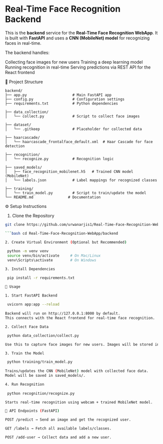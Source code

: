 # Real-Time Face Recognition Backend

This is the **backend** service for the **Real-Time Face Recognition WebApp**.
It is built with **FastAPI** and uses a **CNN (MobileNet) model** for recognizing faces in real-time.

The backend handles:

Collecting face images for new users
Training a deep learning model
Running recognition in real-time
Serving predictions via REST API for the React frontend

📂 Project Structure
~~~text
backend/
├── app.py                     # Main FastAPI app
├── config.py                  # Configuration settings
├── requirements.txt           # Python dependencies

├── data_collection/
│   └── collect.py             # Script to collect face images

├── dataset/
│   └── .gitkeep               # Placeholder for collected data

├── haarcascade/
│   └── haarcascade_frontalface_default.xml  # Haar Cascade for face detection

├── recognition/
│   └── recognize.py           # Recognition logic

├── saved_models/
│   ├── face_recognition_mobilenet.h5   # Trained CNN model (MobileNet)
│   └── labels.json            # Label mappings for recognized classes

├── training/
│   └── train_model.py         # Script to train/update the model
└── README.md                # Documentation
~~~

⚙️ Setup Instructions
1. Clone the Repository

  ```bash  
  git clone https://github.com/urwanarjis1/Real-Time-Face-Recognition-WebApp.git

```bash cd Real-Time-Face-Recognition-WebApp/backend

2. Create Virtual Environment (Optional but Recommended)
   
   python -m venv venv
   source venv/bin/activate     # On Mac/Linux
   venv\Scripts\activate        # On Windows

3. Install Dependencies

   pip install -r requirements.txt

🚀 Usage

1. Start FastAPI Backend
    
   uvicorn app:app --reload
   
Backend will run on http://127.0.0.1:8000 by default.
This connects with the React frontend for real-time face recognition.

2. Collect Face Data

   python data_collection/collect.py

Use this to capture face images for new users. Images will be stored in dataset/.

3. Train the Model

   python training/train_model.py
   
Trains/updates the CNN (MobileNet) model with collected face data.
Model will be saved in saved_models/.

4. Run Recognition
   
   python recognition/recognize.py

Starts real-time recognition using webcam + trained MobileNet model.

🔗 API Endpoints (FastAPI)

POST /predict → Send an image and get the recognized user.

GET /labels → Fetch all available labels/classes.

POST /add-user → Collect data and add a new user.

